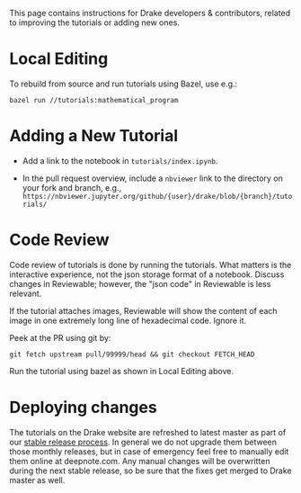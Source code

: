 This page contains instructions for Drake developers & contributors, related to
improving the tutorials or adding new ones.

# Local Editing

To rebuild from source and run tutorials using Bazel, use e.g.:
```
bazel run //tutorials:mathematical_program
```

# Adding a New Tutorial

- Add a link to the notebook in `tutorials/index.ipynb`.

- In the pull request overview, include a `nbviewer` link to the directory on
your fork and branch, e.g.,
`https://nbviewer.jupyter.org/github/{user}/drake/blob/{branch}/tutorials/`

# Code Review

Code review of tutorials is done by running the tutorials.
What matters is the interactive experience,
not the json storage format of a notebook.
Discuss changes in Reviewable; however,
the "json code" in Reviewable is less relevant.

If the tutorial attaches images,
Reviewable will show the content of each image in one extremely long line
of hexadecimal code.
Ignore it.

Peek at the PR using git by:
```
git fetch upstream pull/99999/head && git checkout FETCH_HEAD
```

Run the tutorial using bazel as shown in Local Editing above.

# Deploying changes

The tutorials on the Drake website are refreshed to latest master as part of
our [stable release process](/release_playbook.html). In general we do not
upgrade them between those monthly releases, but in case of emergency feel
free to manually edit them online at deepnote.com. Any manual changes will
be overwritten during the next stable release, so be sure that the fixes
get merged to Drake master as well.
